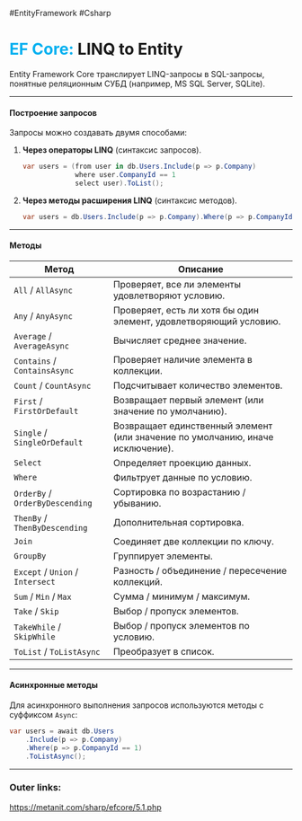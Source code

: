 #EntityFramework #Csharp 
# <font color="#00b0f0">EF Core:</font> LINQ to Entity

Entity Framework Core транслирует LINQ-запросы в SQL-запросы, понятные реляционным СУБД (например, MS SQL Server, SQLite).  

---
#### **Построение запросов**  
Запросы можно создавать двумя способами:  
1. **Через операторы LINQ** (синтаксис запросов).  
	```csharp
	var users = (from user in db.Users.Include(p => p.Company)
	             where user.CompanyId == 1
	             select user).ToList();
	```
2. **Через методы расширения LINQ** (синтаксис методов).  
	```csharp
	var users = db.Users.Include(p => p.Company).Where(p => p.CompanyId == 1).ToList();
	```

---
#### **Методы**  
| Метод | Описание |
|--------|------------|
| `All` / `AllAsync` | Проверяет, все ли элементы удовлетворяют условию. |
| `Any` / `AnyAsync` | Проверяет, есть ли хотя бы один элемент, удовлетворяющий условию. |
| `Average` / `AverageAsync` | Вычисляет среднее значение. |
| `Contains` / `ContainsAsync` | Проверяет наличие элемента в коллекции. |
| `Count` / `CountAsync` | Подсчитывает количество элементов. |
| `First` / `FirstOrDefault` | Возвращает первый элемент (или значение по умолчанию). |
| `Single` / `SingleOrDefault` | Возвращает единственный элемент (или значение по умолчанию, иначе исключение). |
| `Select` | Определяет проекцию данных. |
| `Where` | Фильтрует данные по условию. |
| `OrderBy` / `OrderByDescending` | Сортировка по возрастанию / убыванию. |
| `ThenBy` / `ThenByDescending` | Дополнительная сортировка. |
| `Join` | Соединяет две коллекции по ключу. |
| `GroupBy` | Группирует элементы. |
| `Except` / `Union` / `Intersect` | Разность / объединение / пересечение коллекций. |
| `Sum` / `Min` / `Max` | Сумма / минимум / максимум. |
| `Take` / `Skip` | Выбор / пропуск элементов. |
| `TakeWhile` / `SkipWhile` | Выбор / пропуск элементов по условию. |
| `ToList` / `ToListAsync` | Преобразует в список. |

---

#### **Асинхронные методы**  
Для асинхронного выполнения запросов используются методы с суффиксом `Async`:  
```csharp
var users = await db.Users
    .Include(p => p.Company)
    .Where(p => p.CompanyId == 1)
    .ToListAsync();
```

---
### Outer links:
https://metanit.com/sharp/efcore/5.1.php